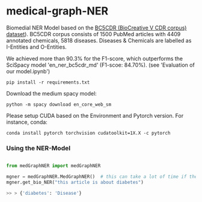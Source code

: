 # medical-graph-NER

Biomedial NER Model based on the [BC5CDR (BioCreative V CDR corpus) dataset](https://paperswithcode.com/dataset/bc5cdr)).
BC5CDR corpus consists of 1500 PubMed articles with 4409 annotated chemicals, 5818 diseases.
Diseases & Chemicals are labelled as I-Entities and O-Entities.

We achieved more than 90.3% for the F1-score, which outperforms the SciSpacy model 'en_ner_bc5cdr_md'	(F1-scoe: 84.70%). (see 'Evaluation of our model.ipynb')

```
pip install -r requirements.txt
```
Download the medium spacy model:
```
python -m spacy download en_core_web_sm
```

Please setup CUDA based on the Environment and Pytorch version. For instance, conda:
```
conda install pytorch torchvision cudatoolkit=1X.X -c pytorch
```

### Using the NER-Model

```python

from medGraphNER import medGraphNER

mgner = medGraphNER.MedGraphNER()  # this can take a lot of time if the model was not trained before
mgner.get_bio_NER("this article is about diabetes")

>> > {'diabetes': 'Disease'}

```